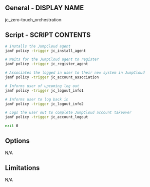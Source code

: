 ## General - DISPLAY NAME

jc_zero-touch_orchestration

## Script - SCRIPT CONTENTS

```bash
# Installs the JumpCloud agent
jamf policy -trigger jc_install_agent

# Waits for the JumpCloud agent to register
jamf policy -trigger jc_register_agent

# Associates the logged in user to their new system in JumpCloud
jamf policy -trigger jc_account_association

# Informs user of upcoming log out
jamf policy -trigger jc_logout_info1

# Informs user to log back in
jamf policy -trigger jc_logout_info2

# Logs the user out to complete JumpCloud account takeover
jamf policy -trigger jc_account_logout

exit 0
```

## Options

N/A

## Limitations

N/A